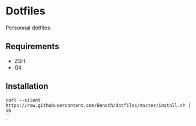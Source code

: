 # Dotfiles
Personnal dotfiles

## Requirements

- ZSH
- Git


## Installation
```
curl --silent https://raw.githubusercontent.com/Benoth/dotfiles/master/install.sh | sh
``
`
